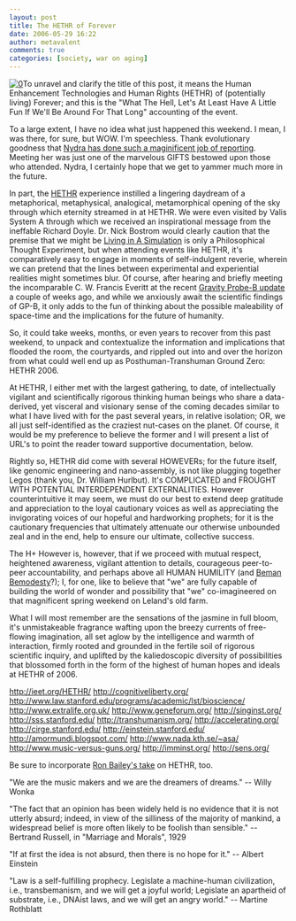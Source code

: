 ```yaml
---
layout: post
title: The HETHR of Forever
date: 2006-05-29 16:22
author: metavalent
comments: true
categories: [society, war on aging]
---
```

<!--Lead Photo --><a href="http://ieet.org/index.php/IEET/HETHR"><img src="http://awebcamdarkly.com/images/the_tubes-remote_control.jpg" border="0" alt="0" /></a><!-- Commentary -->To unravel and clarify the title of this post, it means the Human Enhancement Technologies and Human Rights (HETHR) of (potentially living) Forever; and this is the "What The Hell, Let's At Least Have A Little Fun If We'll Be Around For That Long" accounting of the event.

To a large extent, I have no idea what just happened this weekend.  I mean, I was there, for sure, but WOW.  I'm speechless.  Thank evolutionary goodness that <a href="http://rationallongevity.blogspot.com/2006/05/ieet-conference-preliminary-report.html">Nydra  has done such a maginificent job of reporting</a>.  Meeting her was just one of the  marvelous GIFTS bestowed upon those who attended.  Nydra, I certainly hope that we get to yammer much more in the future.

In part, the <a href="http://ieet.org/HETHR/">HETHR</a> experience instilled a lingering daydream of a metaphorical, metaphysical, analogical, metamorphical opening of the sky through which eternity streamed in at HETHR.  We were even visited by Valis System A through which we received an inspirational message from the ineffable Richard Doyle.  Dr. Nick Bostrom would clearly caution that the premise that we might be <a href="http://www.simulation-argument.com/">Living in A Simulation</a> is only a Philosophical Thought Experiment, but when attending events like HETHR, it's comparatively easy to engage in moments of self-indulgent reverie, wherein we can pretend that the lines between experimental and experiential realities might sometimes blur.  Of course, after hearing and briefly meeting the incomparable C. W. Francis Everitt at the recent <a href="http://einstein.stanford.edu/">Gravity Probe-B update</a> a couple of weeks ago, and while we anxiously await the scientific findings of GP-B, it only adds to the fun of thinking about the possible maleability of space-time and the implications for the future of humanity.

So, it could take weeks, months, or even years to recover from this past weekend, to unpack and contextualize the information and implications that flooded the room, the courtyards, and rippled out into and over the horizon from what could well end up as Posthuman-Transhuman Ground Zero: HETHR 2006.

At HETHR, I either met with the largest gathering, to date, of intellectually vigilant and scientifically rigorous thinking human beings who share a data-derived, yet visceral and visionary sense of the coming decades similar to what I have lived with for the past several years, in relative isolation; OR, we all just self-identified as the craziest nut-cases on the planet.  Of course, it would be my preference to believe the former and I will present a list of URL's to point the reader toward supportive documentation, below.

Rightly so, HETHR did come with several HOWEVERs; for the future itself, like genomic engineering and nano-assembly, is not like plugging together Legos (thank you, Dr. William Hurlbut).  It's COMPLICATED and FROUGHT WITH POTENTIAL INTERDEPENDENT EXTERNALITIES.  However counterintuitive it may seem, we must do our best to extend deep gratitude and appreciation to the loyal cautionary voices as well as appreciating the invigorating voices of our hopeful and hardworking prophets; for it is the cautionary frequencies that ultimately attenuate our otherwise unbounded zeal and in the end, help to ensure our ultimate, collective success.

The H+ However is, however, that if we proceed with mutual respect, heightened awareness, vigilant attention to details, courageous peer-to-peer accountability, and perhaps above all HUMAN HUMILITY (and <a href="http://www.imminst.org/conference/Martine.ppt">Beman Bemodesty</a>?); I, for one, like to believe that "we" are fully capable of building the world of wonder and possibility that "we" co-imagineered on that magnificent spring weekend on Leland's old farm.

What I will most remember are the sensations of the jasmine in full bloom, it's unmistakeable fragrance wafting upon the breezy currents of free-flowing imagination, all set aglow by the intelligence and warmth of interaction, firmly rooted and grounded in the fertile soil of rigorous scientific inquiry, and uplifted by the kaliedoscopic diversity of possibilities that blossomed forth in the form of the highest of human hopes and ideals at HETHR of 2006.

<a href="http://ieet.org/HETHR/">http://ieet.org/HETHR/</a>
<a href="http://cognitiveliberty.org/">http://cognitiveliberty.org/</a>
<a href="http://www.law.stanford.edu/programs/academic/lst/bioscience/">http://www.law.stanford.edu/programs/academic/lst/bioscience/</a>
<a href="http://www.extralife.org.uk/">http://www.extralife.org.uk/</a>
<a href="http://www.geneforum.org/">http://www.geneforum.org/</a>
<a href="http://singinst.org/">http://singinst.org/</a>
<a href="http://sss.stanford.edu/">http://sss.stanford.edu/</a>
<a href="http://transhumanism.org/">http://transhumanism.org/</a>
<a href="http://accelerating.org/">http://accelerating.org/</a>
<a href="http://cirge.stanford.edu/">http://cirge.stanford.edu/</a>
<a href="http://einstein.stanford.edu/">http://einstein.stanford.edu/</a>
<a href="http://amormundi.blogspot.com/">http://amormundi.blogspot.com/</a>
<a href="http://www.nada.kth.se/~asa/">http://www.nada.kth.se/~asa/</a>
<a href="http://www.music-versus-guns.org/">http://www.music-versus-guns.org/</a>
<a href="http://imminst.org/">http://imminst.org/</a>
<a href="http://sens.org/">http://sens.org/</a>

Be sure to incorporate <a href="http://www.reason.com/links/links052906.shtml">Ron Bailey's take</a> on HETHR, too.

"We are the music makers and we are the dreamers of dreams." 
-- Willy Wonka

"The fact that an opinion has been widely held is no evidence that it is not utterly absurd; indeed, in view of the silliness of the majority of mankind, a widespread belief is more often likely to be foolish than sensible." 
-- Bertrand Russell, in "Marriage and Morals", 1929

"If at first the idea is not absurd, then there is no hope for it." 
-- Albert Einstein

"Law is a self-fulfilling prophecy. Legislate a machine-human civilization, i.e., transbemanism, and we will get a joyful world; Legislate an apartheid of substrate, i.e., DNAist laws, and we will get an angry world."
-- Martine Rothblatt
